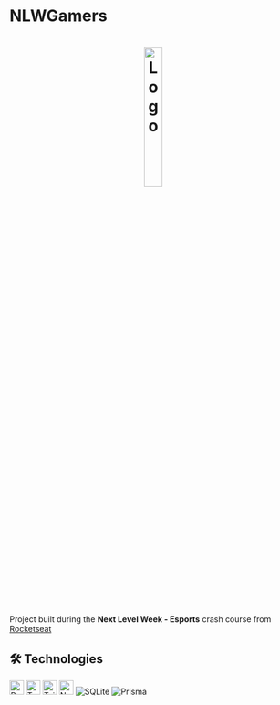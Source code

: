 # NLWGamers

<h1 align="center">
  <img alt="Logo" src="https://global-uploads.webflow.com/61d83a2ebb0ae01ab96e841a/630ced17a99fbd99b6169b52_Logo-NLW-eSports.svg" width="25%">
</h1>

<p>Project built during the <strong>Next Level Week - Esports</strong> crash course from <a href="https://www.rocketseat.com.br/">Rocketseat</a></p>




## 🛠 Technologies 

<img alt="React" src="https://img.shields.io/badge/React-20232A?style=for-the-badge&logo=react&logoColor=61DAFB" height="25px"/>
<img alt="Typescript" src="https://img.shields.io/badge/typescript-%23007ACC.svg?style=for-the-badge&logo=typescript&logoColor=white" height="25px"/>
<img alt="Tailwindcss" src="https://img.shields.io/badge/tailwindcss-%2338B2AC.svg?style=for-the-badge&logo=tailwind-css&logoColor=white" height="25px"/>
<img alt="Nodejs" src="https://img.shields.io/badge/-Nodejs-43853d?style=flat-square&logo=Node.js&logoColor=white"  height="25px"/>
<img alt="SQLite" src="https://img.shields.io/badge/sqlite-%2307405e.svg?style=for-the-badge&logo=sqlite&logoColor=white"/>
<img alt="Prisma" src="https://img.shields.io/badge/Prisma-3982CE?style=for-the-badge&logo=Prisma&logoColor=white"/>

